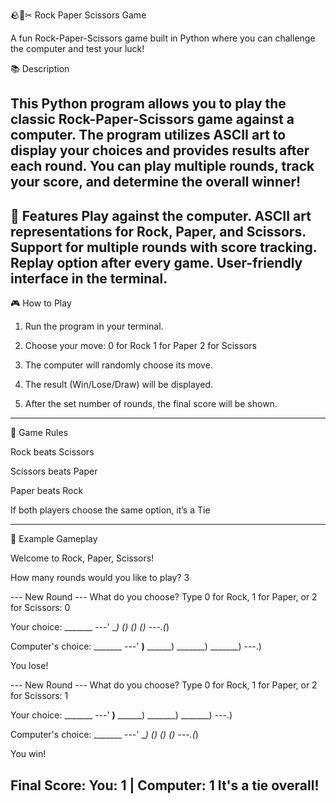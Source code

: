 🪨📄✂ Rock Paper Scissors Game

A fun Rock-Paper-Scissors game built in Python where you can challenge the computer and test your luck!

📚 Description

This Python program allows you to play the classic Rock-Paper-Scissors game against a computer. The program utilizes ASCII art to display your choices and provides results after each round. You can play multiple rounds, track your score, and determine the overall winner!
---

🚀 Features
Play against the computer.
ASCII art representations for Rock, Paper, and Scissors.
Support for multiple rounds with score tracking.
Replay option after every game.
User-friendly interface in the terminal.
---

🎮 How to Play
1. Run the program in your terminal.

2. Choose your move:
0 for Rock
1 for Paper
2 for Scissors

3. The computer will randomly choose its move.

4. The result (Win/Lose/Draw) will be displayed.

5. After the set number of rounds, the final score will be shown.
  
---

📝 Game Rules

Rock beats Scissors

Scissors beats Paper

Paper beats Rock

If both players choose the same option, it’s a Tie



---

🧠 Example Gameplay

Welcome to Rock, Paper, Scissors!

How many rounds would you like to play? 3

--- New Round ---
What do you choose? Type 0 for Rock, 1 for Paper, or 2 for Scissors: 0

Your choice:
    _______
---'   ____)
      (_)
      (_)
      ()
---.(_)

Computer's choice:
    _______
---'    __)__
           ______)
          _______)
         _______)
---.)

You lose!

--- New Round ---
What do you choose? Type 0 for Rock, 1 for Paper, or 2 for Scissors: 1

Your choice:
     _______
---'    __)__
           ______)
          _______)
         _______)
---.)

Computer's choice:
    _______
---'   ____)
      (_)
      (_)
      ()
---.(_)

You win!

Final Score:
You: 1 | Computer: 1
It's a tie overall!
---

